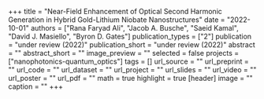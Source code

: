 +++
title = "Near-Field Enhancement of Optical Second Harmonic Generation in Hybrid Gold-Lithium Niobate Nanostructures"
date = "2022-10-01"
authors = ["Rana Faryad Ali", "Jacob A. Busche", "Saeid Kamal", "David J. Masiello", "Byron D. Gates"]
publication_types = ["2"]
publication = "under review  (2022)"
publication_short = "under review (2022)"
abstract = ""
abstract_short = ""
image_preview = ""
selected = false
projects = ["nanophotonics-quantum_optics"]
tags = []
url_source = ""
url_preprint = ""
url_code = ""
url_dataset = ""
url_project = ""
url_slides = ""
url_video = ""
url_poster = ""
url_pdf = ""
math = true
highlight = true
[header]
image = ""
caption = ""
+++